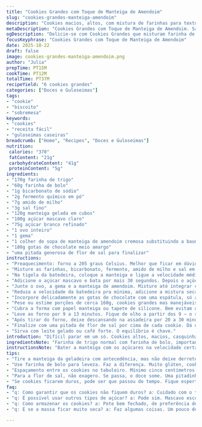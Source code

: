 ```yaml
---
title: "Cookies Grandes com Toque de Manteiga de Amendoim"
slug: "cookies-grandes-manteiga-amendoim"
description: "Cookies macios, altos, com mistura de farinhas para textura única. Manteiga batida com dois tipos de açúcar, toque de manteiga de amendoim no lugar da baunilha. A massa é manuseada com cuidado pra não perder o volume. Assados até dourar as pontas, tirados antes da hora pra interior cremoso. Resfriados na forma pra firmarem. Serve seis unidades enormes, mais que um punho. Combina chocolate meio amargo com pitada de sal para equilíbrio. "
metaDescription: "Cookies Grandes com Toque de Manteiga de Amendoim. Sabor intenso e textura cremosa. Uma delícia que faz lembrar a infância."
ogDescription: "Delicie-se com Cookies Grandes que misturam farinha de trigo e bolo. Toque de manteiga de amendoim dá um sabor especial."
focusKeyphrase: "Cookies Grandes com Toque de Manteiga de Amendoim"
date: 2025-10-22
draft: false
image: cookies-grandes-manteiga-amendoim.png
author: "Julia"
prepTime: PT15M
cookTime: PT12M
totalTime: PT37M
recipeYield: "6 cookies grandes"
categories: ["Doces e Guloseimas"]
tags:
- "cookie"
- "biscoito"
- "sobremesa"
keywords:
- "cookies"
- "receita fácil"
- "guloseimas caseiras"
breadcrumb: ["Home", "Recipes", "Doces e Guloseimas"]
nutrition: 
 calories: "370"
 fatContent: "21g"
 carbohydrateContent: "41g"
 proteinContent: "5g"
ingredients:
- "170g farinha de trigo"
- "60g farinha de bolo"
- "1g bicarbonato de sódio"
- "2g fermento químico em pó"
- "7g amido de milho"
- "3g sal fino"
- "120g manteiga gelada em cubos"
- "100g açúcar mascavo claro"
- "75g açúcar branco refinado"
- "1 ovo inteiro"
- "1 gema"
- "1 colher de sopa de manteiga de amendoim cremosa substituindo a baunilha"
- "180g gotas de chocolate meio amargo"
- "uma pitada generosa de flor de sal para finalizar"
instructions:
- "Preaquecimento: forno a 205 graus Celsius. Melhor que ficar em dúvida na temperatura, aqueça bem antes de abrir a porta."
- "Misture as farinhas, bicarbonato, fermento, amido de milho e sal em uma tigela grande. Use um batedor pra não empelotar. Reserve."
- "Na tigela da batedeira, coloque a manteiga e ligue a velocidade média-baixa. Deixe amaciar por uns 30 segundos até ficar cremosa, mas não derretida. Manteiga mole é amiga, derretida vira óleo na receita."
- "Adicione o açúcar mascavo e bata por mais 30 segundos. Depois o açúcar branco e bata mais 30 segundos. O segredo é deixar a mistura clara e fofinha — sinal de ar incorporado, que vai ajudar a manter os cookies altos."
- "Junte o ovo, a gema e a manteiga de amendoim. Misture até integrar completamente. Dá um aroma diferente, robusto, que some o acostumbrado da baunilha."
- "Reduza a velocidade da batedeira pra mínima, adicione a mistura seca aos poucos. Não jogue tudo de uma vez pra evitar farinha no ar e massa pesada. Intercale com pausas para mexer com uma espátula. Assim evita farinha perdida e mistura fica mais homogênea."
- "Incorpore delicadamente as gotas de chocolate com uma espátula, só até uniformizar. Misturar demais quebra o formato dos chips e deixa a massa pesada."
- "Pese ou estime porções de cerca 160g, cookies grandes mas manejáveis. Entre maior o cookie, mais atenção na hora do forno pra evitar que fique cru ou duro. Forme bolinhas compactas, deixe elas redondas e altas — não achate."
- "Cubra a forma com papel manteiga ou tapete de silicone. Bem evitam que o fundo queime e facilitam a retirada. Espaçamento de 5cm entre cookies evita colar no forno."
- "Leve ao forno por 9 a 13 minutos. Fique de olho a partir dos 9 — o segredinho é tirar quando as bordas começarem a dourar, o centro vai parecer ligeiramente cru mas vai firmar ao esfriar."
- "Após tirar do forno, deixe descansando na assadeira por 20 a 30 minutos. É uma espera tensa, eu sei. Mas assim os cookies firmam e ganham uma textura cremosa por dentro, sem ficar duro ou quebradiço."
- "Finalize com uma pitada de flor de sal por cima de cada cookie. Dá um contraste ótimo com o chocolate meio amargo e a manteiga de amendoim."
- "Sirva com leite gelado ou café forte. O equilíbrio é chave."
introduction: "Difícil parar em um só. Cookies altos, macios, casquinha fina e interior quase cremoso. Quis fugir do comum, trocando a baunilha discreta por manteiga de amendoim que agrega textura e sabor, lembra os lanches da infância. Testei variações no tempo de forno pra captar o ponto certo: bordas levemente douradas, centro ainda um pouco úmido. A mistura de farinhas deixa a massa leve, não aquelas cookies que viram pedra. Usar dosagens generosas da manteiga e açúcar ajuda a criar aquele balanceamento entre doce, gordura e crocância. Toda pessoa que experimenta quer repetir."
ingredientsNote: "Farinha de trigo normal com farinha de bolo, importante para manter maciez e leveza — farinha de bolo tem menos glúten e ajuda na textura. O amido de milho dá leveza e ajuda a manter cookies altos. Troquei baunilha por manteiga de amendoim, confere um sabor mais encorpado e umidade extra, ótimo para quem quer um twist. Açúcar mascavo escuro pode ser substituído por claro, altera só o sabor final, fica mais sutil. Manteiga gelada é fundamental para que a gordura não derreta antes da hora e os cookies não espalhem demais no forno."
instructionsNote: "Bater a manteiga com os açúcares na velocidade certa é essencial para incorporar ar: mistura clara, fofa, sem derreter manteiga. Se passar do ponto pode virar líquido e cookies ficarão lisos, baixos. A adição de ingredientes secos deve ser gradual e em velocidade baixa para evitar incorporar muita farinha depressa, que endurece massa. Manusear o chocolate com cuidado ajuda a manter pontinhos definidos nos cookies, deixando o visual e mordida interessantes. Para testar se o forno está correto, sempre observe as bordas, o brilho do centro da massa e resista à tentação de deixar muito tempo; cookie assado demais perde a maciez. O descanso na forma é tão crítico quanto o forno, dá firmeza sem endurecer."
tips:
- "Tire a manteiga da geladeira com antecedência, mas não deixe derreter. Em temperatura ideal, fica cremosa. Assim, vai incorporar ar melhor. Combine açúcar mascavo claro e branco. Dizem que a combinação é melhor. Mais sabor onde conta."
- "Use farinha de bolo para leveza. Faz a diferença. Muito glúten, cookie duro. Adicione os ingredientes secos com calma. Não jogue tudo. Vai criar uma massa pesada. A lentidão é parceira de quem quer cookies altos."
- "Espaçamento entre os cookies no tabuleiro. Mínimo cinco centímetros. Se colar, adeus formato. Assim, eles assam por igual. Fique atento a textura. Primeiro aparece uma casquinha. Depois o interior ainda parece cru, mas não se engane, vai firmar."
- "Para a flor de sal, não exagero. Se passa, o doce some. Uma pitadinha é tudo que precisa. Mas deixe de olho. Presença na mordida, mas equilibrado. Mistura harmoniosa na boca, é sucesso. Cookies saindo do forno, aroma invade."
- "Se cookies ficarem duros, pode ser que passou do tempo. Fique esperto. 9 a 13 minutos é o prazo. Sinta a textura ao esfriar. Firme sem ser rígido. Para guardar, papel toalha abaixo, pote hermético. Frio, saborear depois."
faq:
- "q: Como garantir que os cookies não fiquem duros? a: Cuidado com o tempo. A borda deve dourar, centro puxa o brilho. Tira antes de perceber que está pronto. Descanso na forma é crucial para a textura."
- "q: É possível usar outros tipos de açúcar? a: Pode sim. Mascavo escuro traz sabor diferente. Mas não precisa. O claro funciona bem também. Dependendo do seu gosto, dá pra variar."
- "q: Como armazenar os cookies? a: Pote bem fechado, de preferência de vidro. Mantém a umidade. Se secar, duro. Coloca pão dentro do pote também, ajuda a ficar mais fresquinho."
- "q: E se a massa ficar muito seca? a: Faz algumas coisas. Um pouco de leite pode ajudar. Ou, mais manteiga. A massa deve ser maleável, não seca. Sinta na mão como está, uma dica prática."

---
```

